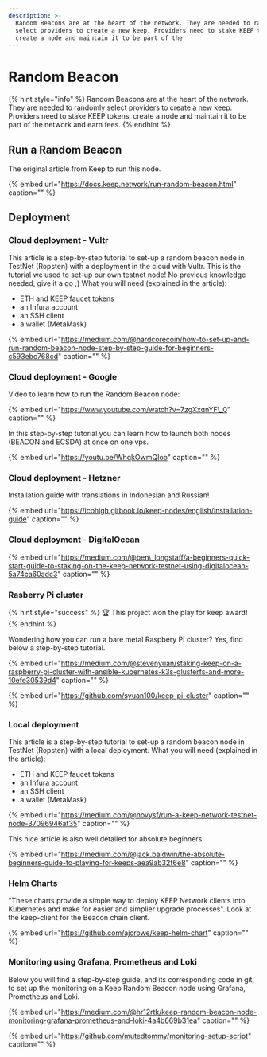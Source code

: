 ```yaml
---
description: >-
  Random Beacons are at the heart of the network. They are needed to randomly
  select providers to create a new keep. Providers need to stake KEEP tokens,
  create a node and maintain it to be part of the
---
```


# Random Beacon

{% hint style="info" %}
Random Beacons are at the heart of the network. They are needed to randomly select providers to create a new keep. Providers need to stake KEEP tokens, create a node and maintain it to be part of the network and earn fees.
{% endhint %}

## Run a Random Beacon

The original article from Keep to run this node.

{% embed url="https://docs.keep.network/run-random-beacon.html" caption="" %}

## Deployment

### Cloud deployment - Vultr

This article is a step-by-step tutorial to set-up a random beacon node in TestNet \(Ropsten\) with a deployment in the cloud with Vultr. This is the tutorial we used to set-up our own testnet node! No previous knowledge needed, give it a go ;\) What you will need \(explained in the article\):

* ETH and KEEP faucet tokens
* an Infura account
* an SSH client
* a wallet \(MetaMask\)

{% embed url="https://medium.com/@hardcorecoin/how-to-set-up-and-run-random-beacon-node-step-by-step-guide-for-beginners-c593ebc768cd" caption="" %}

### Cloud deployment - Google

Video to learn how to run the Random Beacon node:

{% embed url="https://www.youtube.com/watch?v=7zgXxqnYF\_0" caption="" %}

In this step-by-step tutorial you can learn how to launch both nodes \(BEACON and ECSDA\) at once on one vps.

{% embed url="https://youtu.be/WhqkOwmQIoo" caption="" %}

### Cloud deployment - Hetzner

Installation guide with translations in Indonesian and Russian!

{% embed url="https://icohigh.gitbook.io/keep-nodes/english/installation-guide" caption="" %}

### Cloud deployment - DigitalOcean

{% embed url="https://medium.com/@ben\_longstaff/a-beginners-quick-start-guide-to-staking-on-the-keep-network-testnet-using-digitalocean-5a74ca60adc3" caption="" %}

### Rasberry Pi cluster

{% hint style="success" %}
🏆 This project won the play for keep award!
{% endhint %}

Wondering how you can run a bare metal Raspbery Pi cluster? Yes, find below a step-by-step tutorial.

{% embed url="https://medium.com/@stevenyuan/staking-keep-on-a-raspberry-pi-cluster-with-ansible-kubernetes-k3s-glusterfs-and-more-10efe30539d4" caption="" %}

{% embed url="https://github.com/syuan100/keep-pi-cluster" caption="" %}

### Local deployment

This article is a step-by-step tutorial to set-up a random beacon node in TestNet \(Ropsten\) with a local deployment. What you will need \(explained in the article\):

* ETH and KEEP faucet tokens
* an Infura account
* an SSH client
* a wallet \(MetaMask\)

{% embed url="https://medium.com/@novysf/run-a-keep-network-testnet-node-37096946af35" caption="" %}

This nice article is also well detailed for absolute beginners:

{% embed url="https://medium.com/@jack.baldwin/the-absolute-beginners-guide-to-playing-for-keeps-aea9ab32f6e8" caption="" %}

### Helm Charts

"These charts provide a simple way to deploy KEEP Network clients into Kubernetes and make for easier and simplier upgrade processes". Look at the keep-client for the Beacon chain client.

{% embed url="https://github.com/ajcrowe/keep-helm-chart" caption="" %}

### Monitoring using Grafana, Prometheus and Loki

Below you will find a step-by-step guide, and its corresponding code in git, to set up the monitoring on a Keep Random Beacon node using Grafana, Prometheus and Loki.

{% embed url="https://medium.com/@hr12rtk/keep-random-beacon-node-monitoring-grafana-prometheus-and-loki-4a4b669b31ea" caption="" %}

{% embed url="https://github.com/mutedtommy/monitoring-setup-script" caption="" %}

